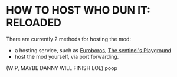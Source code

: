 # HOW TO HOST WHO DUN IT: RELOADED

There are currently 2 methods for hosting the mod:

- a hosting service, such as [Euroboros](https://euroboros.net), [The sentinel's Playground](https://allfearthesentinel.com)
- host the mod yourself, via port forwarding.

(WIP, MAYBE DANNY WILL FINISH LOL) poop
